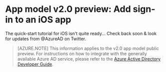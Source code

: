 <properties
    pageTitle="App Model v2.0 iOS App | Microsoft Azure"
    description="How to build an iOS app that signs users in with both personal Microsoft Account and work or school accounts."
    services="active-directory"
    documentationCenter=""
    authors="dstrockis"
    manager="mbaldwin"
    editor=""/>

<tags
    ms.service="active-directory"
    ms.workload="identity"
    ms.tgt_pltfrm="mobile-ios"
    ms.devlang="objective-c"
    ms.topic="article"
    ms.date="12/09/2015"
    ms.author="brandwe"/>

# App model v2.0 preview: Add sign-in to an iOS app

The quick-start tutorial for iOS isn't quite ready... Check back soon & look for updates from @AzureAD on Twitter.

> [AZURE.NOTE]
This information applies to the v2.0 app model public preview.  For instructions on how to integrate with the generally available Azure AD service, please refer to the [Azure Active Directory Developer Guide](active-directory-developers-guide.md).

